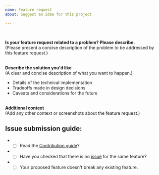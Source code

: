 ```yaml
---
name: Feature request
about: Suggest an idea for this project

---
```

</br>
 
**Is your feature request related to a problem? Please describe.**\
(Please present a concise description of the problem to be addressed by this feature request.) 
</br></br>

**Describe the solution you'd like**\
(A clear and concise description of what you want to happen.)
* Details of the technical implementation
* Tradeoffs made in design decisions
* Caveats and considerations for the future
</br></br>

**Additional context**\
(Add any other context or screenshots about the feature request.)

## Issue submission guide:
- - [ ] Read the [Contribution guide](https://github.com/adityabisoi/github-rest-api-v3/blob/main/CONTRIBUTING.md)?
- - [ ] Have you checked that there is no [issue](https://github.com/adityabisoi/github-rest-api-v3/issues) for the same feature?
- - [ ] Your proposed feature doesn't break any existing feature.
